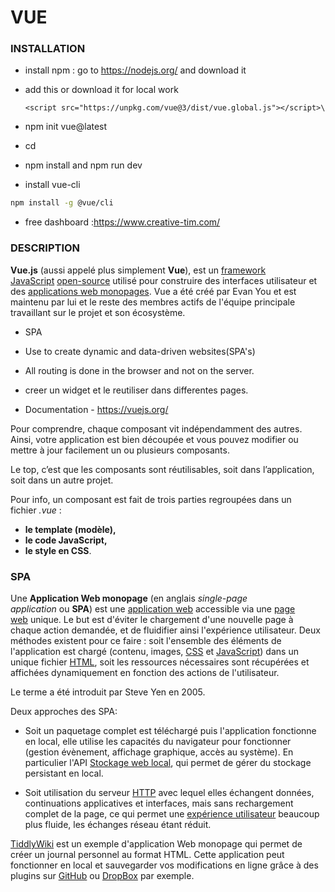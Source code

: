 # VUE

### INSTALLATION

- install npm : go to https://nodejs.org/ and download it

- add this or download it for local work
  
  ```
  <script src="https://unpkg.com/vue@3/dist/vue.global.js"></script>\
  ```

- npm init vue@latest

- cd <project name>

- npm install and npm run dev

- install vue-cli

```bash
npm install -g @vue/cli
```

- free dashboard :https://www.creative-tim.com/

### DESCRIPTION

**Vue.js** (aussi appelé plus simplement **Vue**), est un [framework JavaScript](https://fr.wikipedia.org/wiki/Framework_JavaScript "Framework JavaScript") [open-source](https://fr.wikipedia.org/wiki/Open_source "Open source") utilisé pour construire des interfaces utilisateur et des [applications web monopages](https://fr.wikipedia.org/wiki/Application_web_monopage "Application web monopage"). Vue a été créé par Evan You et est maintenu par lui et le reste des membres actifs de l'équipe principale travaillant sur le projet et son écosystème.

- SPA

- Use to create dynamic  and data-driven websites(SPA's)

- All routing is done in the browser and not on the server.

- creer un widget et le reutiliser dans differentes pages.

- Documentation - https://vuejs.org/

Pour comprendre, chaque composant vit indépendamment des autres. Ainsi, votre application est bien découpée et vous pouvez modifier ou mettre à jour facilement un ou plusieurs composants.

Le top, c’est que les composants sont réutilisables, soit dans l’application, soit dans un autre projet.

Pour info, un composant est fait de trois parties regroupées dans un fichier *.vue* :

- **le template (modèle),**
- **le code JavaScript,**
- **le style en CSS**.

### SPA

Une **Application Web monopage** (en anglais *single-page application* ou **SPA**) est une [application web](https://fr.wikipedia.org/wiki/Application_web "Application web") accessible via une [page web](https://fr.wikipedia.org/wiki/Page_web "Page web") unique. Le but est d'éviter le chargement d'une nouvelle page à chaque action demandée, et de fluidifier ainsi l'expérience utilisateur. Deux méthodes existent pour ce faire : soit l'ensemble des éléments de l'application est chargé (contenu, images, [CSS](https://fr.wikipedia.org/wiki/Feuilles_de_style_en_cascade "Feuilles de style en cascade") et [JavaScript](https://fr.wikipedia.org/wiki/JavaScript "JavaScript")) dans un unique fichier [HTML](https://fr.wikipedia.org/wiki/HTML "HTML"), soit les ressources nécessaires sont récupérées et affichées dynamiquement en fonction des actions de l'utilisateur.

Le terme a été introduit par Steve Yen en 2005.

Deux approches des SPA:

- Soit un paquetage complet est téléchargé puis l'application fonctionne en local, elle utilise les capacités du navigateur pour fonctionner (gestion évènement, affichage graphique, accès au système). En particulier l'API [Stockage web local](https://fr.wikipedia.org/wiki/Stockage_web_local "Stockage web local"), qui permet de gérer du stockage persistant en local.

- Soit utilisation du serveur [HTTP](https://fr.wikipedia.org/wiki/Hypertext_Transfer_Protocol "Hypertext Transfer Protocol") avec lequel elles échangent données, continuations applicatives et interfaces, mais sans rechargement complet de la page, ce qui permet une [expérience utilisateur](https://fr.wikipedia.org/wiki/Exp%C3%A9rience_utilisateur "Expérience utilisateur") beaucoup plus fluide, les échanges réseau étant réduit.

[TiddlyWiki](https://fr.wikipedia.org/wiki/TiddlyWiki "TiddlyWiki") est un exemple d'application Web monopage qui permet de créer un journal personnel au format HTML. Cette application peut fonctionner en local et sauvegarder vos modifications en ligne grâce à des plugins sur [GitHub](https://fr.wikipedia.org/wiki/GitHub "GitHub") ou [DropBox](https://fr.wikipedia.org/wiki/Dropbox "Dropbox") par exemple.
